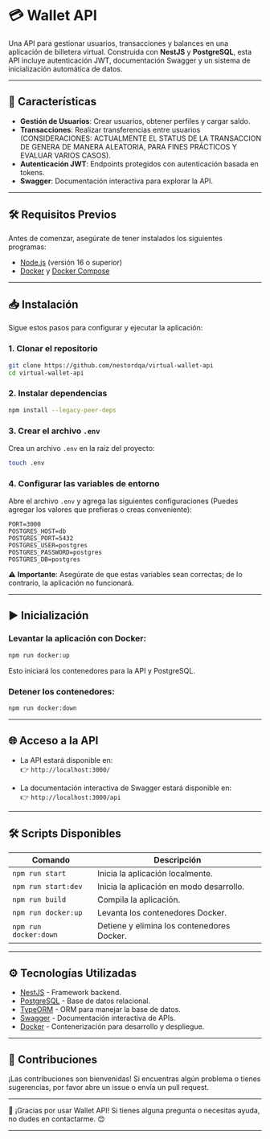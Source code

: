 # 💳 **Wallet API**

Una API para gestionar usuarios, transacciones y balances en una aplicación de billetera virtual. Construida con **NestJS** y **PostgreSQL**, esta API incluye autenticación JWT, documentación Swagger y un sistema de inicialización automática de datos.

---

## 🚀 **Características**

- **Gestión de Usuarios**: Crear usuarios, obtener perfiles y cargar saldo.
- **Transacciones**: Realizar transferencias entre usuarios (CONSIDERACIONES: ACTUALMENTE EL STATUS DE LA TRANSACCION DE GENERA DE MANERA ALEATORIA, PARA FINES PRÁCTICOS Y EVALUAR VARIOS CASOS).
- **Autenticación JWT**: Endpoints protegidos con autenticación basada en tokens.
- **Swagger**: Documentación interactiva para explorar la API.

---

## 🛠️ **Requisitos Previos**

Antes de comenzar, asegúrate de tener instalados los siguientes programas:

- [Node.js](https://nodejs.org/) (versión 16 o superior)
- [Docker](https://www.docker.com/) y [Docker Compose](https://docs.docker.com/compose/)

---

## 📥 **Instalación**

Sigue estos pasos para configurar y ejecutar la aplicación:

### 1. Clonar el repositorio
```bash
git clone https://github.com/nestordqa/virtual-wallet-api
cd virtual-wallet-api
```

### 2. Instalar dependencias
```bash
npm install --legacy-peer-deps
```

### 3. Crear el archivo `.env`
Crea un archivo `.env` en la raíz del proyecto:
```bash
touch .env
```

### 4. Configurar las variables de entorno
Abre el archivo `.env` y agrega las siguientes configuraciones (Puedes agregar los valores que prefieras o creas conveniente):
```env
PORT=3000
POSTGRES_HOST=db
POSTGRES_PORT=5432
POSTGRES_USER=postgres
POSTGRES_PASSWORD=postgres
POSTGRES_DB=postgres
```

⚠️ **Importante**: Asegúrate de que estas variables sean correctas; de lo contrario, la aplicación no funcionará.

---

## ▶️ **Inicialización**

### Levantar la aplicación con Docker:
```bash
npm run docker:up
```

Esto iniciará los contenedores para la API y PostgreSQL.

### Detener los contenedores:
```bash
npm run docker:down
```
---

## 🌐 **Acceso a la API**

- La API estará disponible en:  
  👉 `http://localhost:3000/`

- La documentación interactiva de Swagger estará disponible en:  
  👉 `http://localhost:3000/api`

---

## 🛠️ **Scripts Disponibles**

| Comando               | Descripción                                      |
|-----------------------|--------------------------------------------------|
| `npm run start`       | Inicia la aplicación localmente.                 |
| `npm run start:dev`   | Inicia la aplicación en modo desarrollo.         |
| `npm run build`       | Compila la aplicación.                           |
| `npm run docker:up`   | Levanta los contenedores Docker.                 |
| `npm run docker:down` | Detiene y elimina los contenedores Docker.       |

---

## ⚙️ **Tecnologías Utilizadas**

- [NestJS](https://nestjs.com/) - Framework backend.
- [PostgreSQL](https://www.postgresql.org/) - Base de datos relacional.
- [TypeORM](https://typeorm.io/) - ORM para manejar la base de datos.
- [Swagger](https://swagger.io/) - Documentación interactiva de APIs.
- [Docker](https://www.docker.com/) - Contenerización para desarrollo y despliegue.

---

## 🤝 **Contribuciones**

¡Las contribuciones son bienvenidas! Si encuentras algún problema o tienes sugerencias, por favor abre un issue o envía un pull request.

---

🎉 ¡Gracias por usar Wallet API! Si tienes alguna pregunta o necesitas ayuda, no dudes en contactarme. 😊

--- 